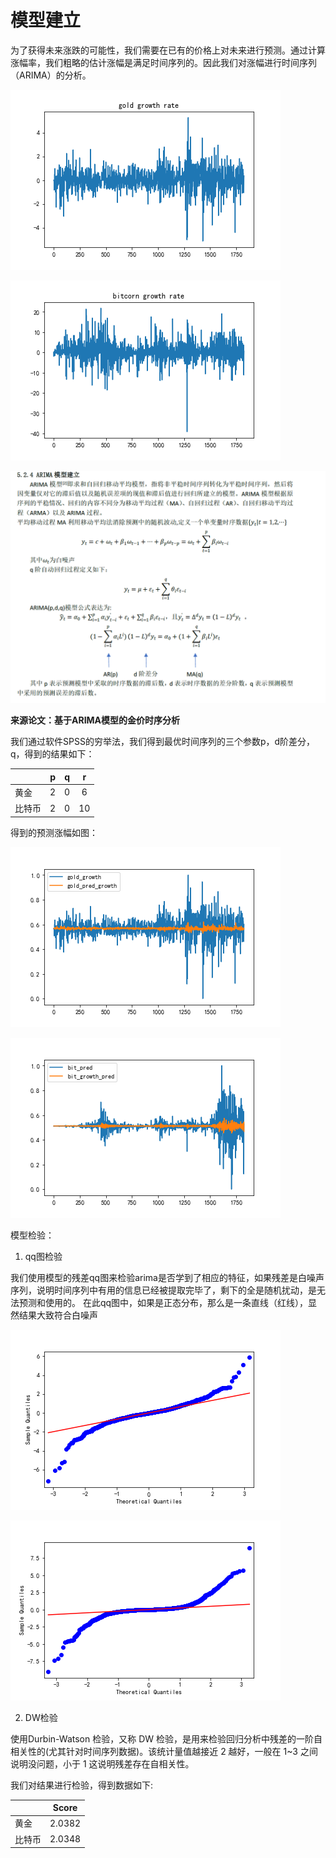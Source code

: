 # 模型建立

为了获得未来涨跌的可能性，我们需要在已有的价格上对未来进行预测。通过计算涨幅率，我们粗略的估计涨幅是满足时间序列的。因此我们对涨幅进行时间序列（ARIMA）的分析。

![](../competition-code/黄金涨幅率.png)

![](../competition-code/比特币涨幅率.png)

![](./arima.png)

**来源论文：基于ARIMA模型的金价时序分析**

我们通过软件SPSS的穷举法，我们得到最优时间序列的三个参数p，d阶差分，q，得到的结果如下：

|        | p | q | r  |
|--------|:-:|:-:|:--:|
| 黄金   | 2 | 0 | 6  |
| 比特币 | 2 | 0 | 10 |

得到的预测涨幅如图：

![](../competition-code/黄金涨幅spss.png)

![](../competition-code/比特币涨幅spss.png)

模型检验：

1. qq图检验

我们使用模型的残差qq图来检验arima是否学到了相应的特征，如果残差是白噪声序列，说明时间序列中有用的信息已经被提取完毕了，剩下的全是随机扰动，是无法预测和使用的。
在此qq图中，如果是正态分布，那么是一条直线（红线），显然结果大致符合白噪声

![](../competition-code/黄金arima残差QQ图.png)

![](../competition-code/比特币arima残差QQ图.png)

2. DW检验

使用Durbin-Watson 检验，又称 DW 检验，是用来检验回归分析中残差的一阶自相关性的(尤其针对时间序列数据)。该统计量值越接近 2 越好，一般在 1~3 之间说明没问题，小于 1 这说明残差存在自相关性。

我们对结果进行检验，得到数据如下:

|        | Score  |
|--------|--------|
| 黄金   | 2.0382 |
| 比特币 | 2.0348 |

